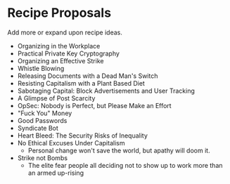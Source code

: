 Recipe Proposals
===
Add more or expand upon recipe ideas.
* Organizing in the Workplace
* Practical Private Key Cryptography
* Organizing an Effective Strike
* Whistle Blowing
* Releasing Documents with a Dead Man's Switch
* Resisting Capitalism with a Plant Based Diet
* Sabotaging Capital: Block Advertisements and User Tracking
* A Glimpse of Post Scarcity
* OpSec: Nobody is Perfect, but Please Make an Effort
* "Fuck You" Money
* Good Passwords
* Syndicate Bot
* Heart Bleed: The Security Risks of Inequality
* No Ethical Excuses Under Capitalism
  - Personal change won't save the world, but apathy will doom it.
* Strike not Bombs
  - The elite fear people all deciding not to show up to work more than an armed up-rising

